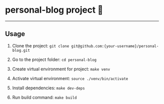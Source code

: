 # personal-blog project :wave:
---
## Usage

1. Clone the project: ```git clone git@github.com:{your-username}/personal-blog.git```

2. Go to the project folder: ```cd personal-blog```

3. Create virtual environment for project: ```make venv```

4. Activate virtual environment: ```source ./venv/bin/activate```

5. Install dependencies: ```make dev-deps```

6. Run build command: ```make build```
